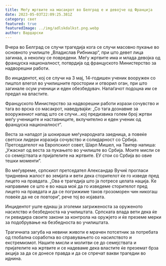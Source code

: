```yaml
---
title: Меѓу жртвите на масакрот во Белград е и девојче од Франција
date: 2023-05-03T22:09:25.381Z
category: свет
featured: true
featuredImage: ../img/adlskdalkst.png.webp
author: Вардарски
---
```


Вчера во Белград се случи трагедија кога се случи масовно пукање во основното училиште „Владислав Рибникар“, при што девет лица загинаа, а неколку се повредени. Меѓу жртвите има и млада девојка од француска националност, потврдија од француското Министерство за надворешни работи.

Во инцидентот, кој се случи на 3 мај, 14-годишен ученик вооружен со пиштол влегол во училишните простории и отворил оган, при што загинале осум ученици и еден обезбедувач. Напаѓачот подоцна им се предал на властите.

Француското Министерство за надворешни работи изрази сочувство и тага во врска со масакрот, наведувајќи: „Со тага дознавме за вооружениот напад што се случи...кој предизвика голем број жртви меѓу учениците и наставниците, вклучително и еден ученик од француска националност“.

Веста за нападот ја шокираше меѓународната заедница, а повеќе светски лидери изразија сочувство и солидарност со Србија. Претседателот на Европскиот совет, Шарл Мишел, на Твитер напиша: „Ужаснат од веста за пукањето во училиште во Србија. Моите мисли се со семејствата и пријателите на жртвите. ЕУ стои со Србија во овие тешки моменти“.

Во меѓувреме, српскиот претседател Александар Вучиќ прогласи тридневна жалост во земјата и вети дека сторителот ќе го изведе пред лицето на правдата. „Ова е трагедија што ја потресе целата нација. Ќе направиме се што е во наша моќ да го изведеме сторителот пред лицето на правдата и да се погрижиме таков грозоморен чин никогаш повеќе да не се повтори“, рече тој во изјавата.

Инцидентот уште еднаш ја зголеми загриженоста за оруженото насилство и безбедноста на училиштата. Српската влада вети дека ќе ги ревидира своите закони за контрола на оружјето и ќе преземе мерки за подобрување на безбедноста во училиштата.

Трагичната загуба на невини животи е мрачен потсетник за потребата од глобална соработка во справувањето со насилството и екстремизмот. Нашите мисли и молитви се до семејствата и пријателите на жртвите и се надеваме дека властите ќе преземат брза акција за да се донесе правда и да се спречат вакви трагедии во иднина.

